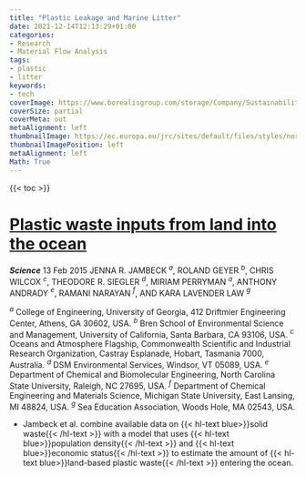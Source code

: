 ```yaml
---
title: "Plastic Leakage and Marine Litter"
date: 2021-12-14T12:13:29+01:00
categories:
- Research
- Material Flow Analysis
tags:
- plastic
- litter
keywords:
- tech
coverImage: https://www.borealisgroup.com/storage/Company/Sustainability/Position-papers/Marine-litter.jpg
coverSize: partial
coverMeta: out
metaAlignment: left
thumbnailImage: https://ec.europa.eu/jrc/sites/default/files/styles/normal-responsive/public/plastic_bottles_on_beach-adobestock_mark_james-329295400.jpeg?itok=yOvjlkAQ
thumbnailImagePosition: left
metaAlignment: left
Math: True
---
```


<!--more-->

{{< toc >}}

# [Plastic waste inputs from land into the ocean](https://www.science.org/doi/full/10.1126/science.1260352)
***Science***
13 Feb 2015
JENNA R. JAMBECK $^a$, ROLAND GEYER $^b$, CHRIS WILCOX $^c$, THEODORE R. SIEGLER $^d$, MIRIAM PERRYMAN $^a$, ANTHONY ANDRADY $^e$, RAMANI NARAYAN $^f$, AND KARA LAVENDER LAW $^g$

$^a$ College of Engineering, University of Georgia, 412 Driftmier Engineering Center, Athens, GA 30602, USA.
$^b$ Bren School of Environmental Science and Management, University of California, Santa Barbara, CA 93106, USA.
$^c$ Oceans and Atmosphere Flagship, Commonwealth Scientific and Industrial Research Organization, Castray Esplanade, Hobart, Tasmania 7000, Australia.
$^d$ DSM Environmental Services, Windsor, VT 05089, USA.
$^e$ Department of Chemical and Biomolecular Engineering, North Carolina State University, Raleigh, NC 27695, USA.
$^f$ Department of Chemical Engineering and Materials Science, Michigan State University, East Lansing, MI 48824, USA.
$^g$ Sea Education Association, Woods Hole, MA 02543, USA.

* Jambeck et al. combine available data on {{< hl-text blue>}}solid waste{{< /hl-text >}} with a model that uses {{< hl-text blue>}}population density{{< /hl-text >}} and {{< hl-text blue>}}economic status{{< /hl-text >}} to estimate the amount of {{< hl-text blue>}}land-based plastic waste{{< /hl-text >}} entering the ocean.
